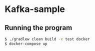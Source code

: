 # Kafka-sample

## Running the program

```bash
$ ./gradlew clean build -x test docker
$ docker-compose up
```